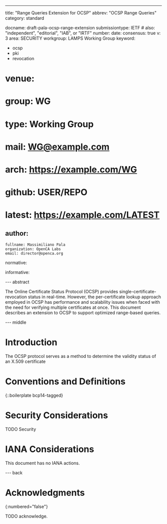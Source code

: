 ---

title: "Range Queries Extension for OCSP"
abbrev: "OCSP Range Queries"
category: standard

docname: draft-pala-ocsp-range-extension
submissiontype: IETF  # also: "independent", "editorial", "IAB", or "IRTF"
number:
date:
consensus: true
v: 3
area: SECURITY
workgroup: LAMPS Working Group
keyword:
 - ocsp
 - pki
 - revocation
# venue:
#   group: WG
#   type: Working Group
#   mail: WG@example.com
#   arch: https://example.com/WG
#   github: USER/REPO
#   latest: https://example.com/LATEST

author:
 -
    fullname: Massimiliano Pala
    organization: OpenCA Labs
    email: director@openca.org

normative:

informative:


--- abstract

The Online Certificate Status Protocol (OCSP) provides single-certificate-revocation status in real-time. However, the per-certificate lookup approach employed in OCSP has performance and scalability issues when faced with the need for verifying multiple certificates at once. This document describes an extension to OCSP to support optimized range-based queries.


--- middle

# Introduction

The OCSP protocol serves as a method to determine the validity status of an X.509 certificate


# Conventions and Definitions

{::boilerplate bcp14-tagged}


# Security Considerations

TODO Security


# IANA Considerations

This document has no IANA actions.


--- back

# Acknowledgments
{:numbered="false"}

TODO acknowledge.
